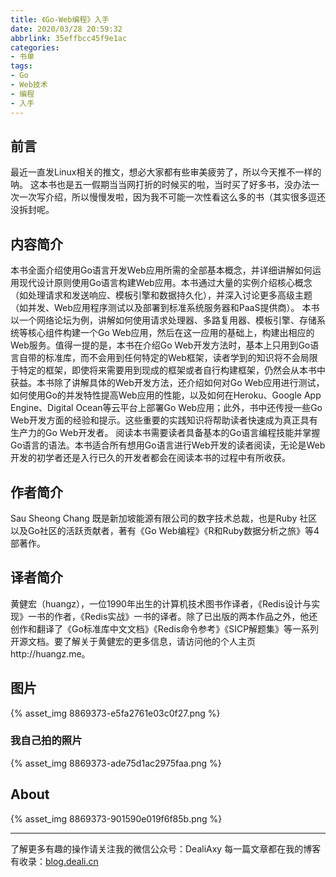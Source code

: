 ```yaml
---
title: 《Go-Web编程》入手
date: 2020/03/28 20:59:32
abbrlink: 35effbcc45f9e1ac
categories:
- 书单
tags:
- Go
- Web技术
- 编程
- 入手
---
```

## 前言
最近一直发Linux相关的推文，想必大家都有些审美疲劳了，所以今天推不一样的呐。
这本书也是五一假期当当网打折的时候买的啦，当时买了好多书，没办法一次一次写介绍，所以慢慢发啦，因为我不可能一次性看这么多的书（其实很多逗还没拆封呢。

## 内容简介
本书全面介绍使用Go语言开发Web应用所需的全部基本概念，并详细讲解如何运用现代设计原则使用Go语言构建Web应用。本书通过大量的实例介绍核心概念（如处理请求和发送响应、模板引擎和数据持久化），并深入讨论更多高级主题（如并发、Web应用程序测试以及部署到标准系统服务器和PaaS提供商）。
本书以一个网络论坛为例，讲解如何使用请求处理器、多路复用器、模板引擎、存储系统等核心组件构建一个Go Web应用，然后在这一应用的基础上，构建出相应的Web服务。值得一提的是，本书在介绍Go Web开发方法时，基本上只用到Go语言自带的标准库，而不会用到任何特定的Web框架，读者学到的知识将不会局限于特定的框架，即使将来需要用到现成的框架或者自行构建框架，仍然会从本书中获益。本书除了讲解具体的Web开发方法，还介绍如何对Go Web应用进行测试，如何使用Go的并发特性提高Web应用的性能，以及如何在Heroku、Google App Engine、Digital Ocean等云平台上部署Go Web应用；此外，书中还传授一些Go Web开发方面的经验和提示。这些重要的实践知识将帮助读者快速成为真正具有生产力的Go Web开发者。
阅读本书需要读者具备基本的Go语言编程技能并掌握Go语言的语法。本书适合所有想用Go语言进行Web开发的读者阅读，无论是Web开发的初学者还是入行已久的开发者都会在阅读本书的过程中有所收获。 

## 作者简介
Sau Sheong Chang 既是新加坡能源有限公司的数字技术总裁，也是Ruby 社区以及Go社区的活跃贡献者，著有《Go Web编程》《R和Ruby数据分析之旅》等4 部著作。

## 译者简介
黄健宏（huangz），一位1990年出生的计算机技术图书作译者，《Redis设计与实现》一书的作者，《Redis实战》一书的译者。除了已出版的两本作品之外，他还创作和翻译了《Go标准库中文文档》《Redis命令参考》《SICP解题集》等一系列开源文档。要了解关于黄健宏的更多信息，请访问他的个人主页http://huangz.me。 

## 图片
{% asset_img 8869373-e5fa2761e03c0f27.png %}

### 我自己拍的照片
{% asset_img 8869373-ade75d1ac2975faa.png %}

## About
{% asset_img 8869373-901590e019f6f85b.png %}

---------------
了解更多有趣的操作请关注我的微信公众号：DealiAxy
每一篇文章都在我的博客有收录：[blog.deali.cn](http://blog.deali.cn)
